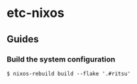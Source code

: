 # etc-nixos

## Guides

### Build the system configuration

```console
$ nixos-rebuild build --flake '.#ritsu'
```
